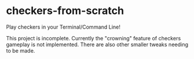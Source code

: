 # checkers-from-scratch
Play checkers in your Terminal/Command Line!

This project is incomplete. Currently the "crowning" feature of checkers gameplay is not implemented. There are also other smaller tweaks needing to be made. 

